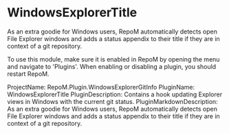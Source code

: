 # WindowsExplorerTitle

As an extra goodie for Windows users, RepoM automatically detects open File Explorer windows and adds a status appendix to their title if they are in context of a git repository.

To use this module, make sure it is enabled in RepoM by opening the menu and navigate to 'Plugins'. When enabling or disabling a plugin, you should restart RepoM.

ProjectName: RepoM.Plugin.WindowsExplorerGitInfo
PluginName: WindowsExplorerTitle
PluginDescription: Contains a hook updating Explorer views in Windows with the current git status.
PluginMarkdownDescription: As an extra goodie for Windows users, RepoM automatically detects open File Explorer windows and adds a status appendix to their title if they are in context of a git repository.